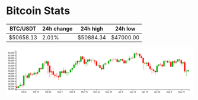 # Bitcoin Stats

BTC/USDT|24h change|24h high|24h low|
|---|---|---|---|
|$50658.13|2.01%|$50884.34|$47000.00|

<img src="./chart.svg">

